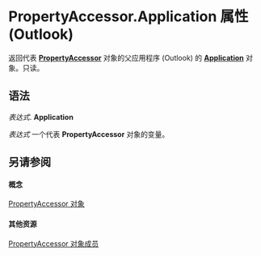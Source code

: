 
# PropertyAccessor.Application 属性 (Outlook)

返回代表  **[PropertyAccessor](2fc91e13-703c-3ec9-9066-ffee7144306c.md)** 对象的父应用程序 (Outlook) 的 **[Application](797003e7-ecd1-eccb-eaaf-32d6ddde8348.md)** 对象。只读。


## 语法

 _表达式_. **Application**

 _表达式_ 一个代表 **PropertyAccessor** 对象的变量。


## 另请参阅


#### 概念


[PropertyAccessor 对象](2fc91e13-703c-3ec9-9066-ffee7144306c.md)
#### 其他资源


[PropertyAccessor 对象成员](3356e345-8878-0ed7-6783-1e49ddecc066.md)